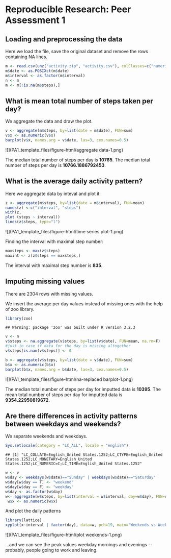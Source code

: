 # Reproducible Research: Peer Assessment 1


## Loading and preprocessing the data
Here we load the file, save the original dataset and remove the rows containing NA lines. 


```r
m <- read.csv(unz("activity.zip", "activity.csv"), colClasses=c("numeric", "character", "numeric"), header=T)
m$date <- as.POSIXct(m$date)
m$interval <- as.factor(m$interval)
n <- m
m <- m[!is.na(m$steps),]
```


## What is mean total number of steps taken per day?
We aggregate the data and draw the plot.

```r
v <- aggregate(m$steps, by=list(date = m$date), FUN=sum)
v$x <- as.numeric(v$x)
barplot(v$x, names.arg = v$date, las=3, cex.names=0.5)
```

![](PA1_template_files/figure-html/aggregate data-1.png)

The median total number of steps per day is **10765**.
The median total number of steps per day is **10766.1886792453**.

## What is the average daily activity pattern?
Here we aggregate data by inteval and plot it

```r
z <- aggregate(m$steps, by=list(date = m$interval), FUN=mean)
names(z) <-c("interval", "steps")
with(z, 
plot (steps ~ interval))
lines(z$steps, type="l")
```

![](PA1_template_files/figure-html/time series plot-1.png)

Finding the interval with maximal step number:

```r
maxsteps <- max(z$steps)
maxint <- z[z$steps == maxsteps,]
```
The interval with maximal step number is **835**.

## Imputing missing values

There are 2304 rows with missing values.

We insert the average per day values instead of missing ones with the help of zoo library.

```r
library(zoo)
```

```
## Warning: package 'zoo' was built under R version 3.2.3
```

```r
v <- n
v$steps <- na.aggregate(v$steps, by=list(v$date), FUN=mean, na.rm=F)
#just in case if data for the day is missing altogether
v$steps[is.nan(v$steps)] <- 0

b <- aggregate(v$steps, by=list(date = v$date), FUN=sum)
b$x <- as.numeric(b$x)
barplot(b$x, names.arg = b$date, las=3, cex.names=0.5)
```

![](PA1_template_files/figure-html/na-replaced barplot-1.png)

The median total number of steps per day for imputted data is **10395**.
The mean total number of steps per day for imputted data is **9354.22950819672**.


## Are there differences in activity patterns between weekdays and weekends?
We separate weekends and weekdays.


```r
Sys.setlocale(category = "LC_ALL", locale = "english")
```

```
## [1] "LC_COLLATE=English_United States.1252;LC_CTYPE=English_United States.1252;LC_MONETARY=English_United States.1252;LC_NUMERIC=C;LC_TIME=English_United States.1252"
```

```r
w <- v
w$day <- weekdays(w$date)=="Sunday" | weekdays(w$date)=="Saturday"
w$day[w$day == T] <- "weekend"
w$day[w$day == F] <- "weekday"
w$day <- as.factor(w$day)
w<- aggregate(w$steps, by=list(interval = w$interval, day=w$day), FUN=sum)
 w$x <- as.numeric(w$x)
```

And plot the daily patterns

```r
library(lattice)
xyplot(x~interval | factor(day), data=w, pch=19, main="Weekends vs Weekdays", xlab="Interval",  ylab="Total count of steps per interval",layout=c(1,2),type="l", scales=list(x=list(at=seq(0, 2000, 400), labels=c('0', '4', '8', '12', '16', '20'))))
```

![](PA1_template_files/figure-html/plot weekends-1.png)

...and we can see the peak values weekday mornings and evenings -- probably, people going to work and leaving.

